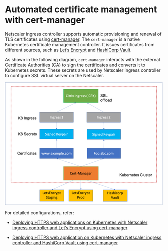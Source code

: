 # Automated certificate management with cert-manager

Netscaler ingress controller supports automatic provisioning and renewal of TLS certificates using [cert-manager](https://github.com/jetstack/cert-manager). The `cert-manager` is a native Kubernetes certificate management controller. It issues certificates from different sources, such as [Let’s Encrypt](https://letsencrypt.org/docs/) and [HashiCorp Vault](https://www.hashicorp.com/products/vault/).

As shown in the following diagram, `cert-manager` interacts with the external Certificate Authorities (CA) to sign the certificates and converts it to Kubernetes secrets. These secrets are used by Netscaler ingress controller to configure SSL virtual server on the Netscaler.

![Certificate Management](../media/cert-management.png)

For detailed configurations, refer:

-  [Deploying HTTPS web applications on Kubernetes with Netscaler ingress controller and Let’s Encrypt using cert-manager](./acme.md)

-  [Deploying HTTPS web application on Kubernetes with Netscaler ingress controller and HashiCorp Vault using cert-manager](./vault.md)
